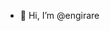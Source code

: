 - 👋 Hi, I’m @engirare 


<!---
engirare/engirare is a ✨ special ✨ repository because its `README.md` (this file) appears on your GitHub profile.
You can click the Preview link to take a look at your changes.
--->
